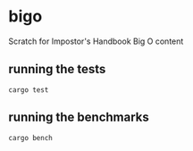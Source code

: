 # bigo

Scratch for Impostor's Handbook Big O content

## running the tests

```
cargo test
```

## running the benchmarks

```
cargo bench
```
